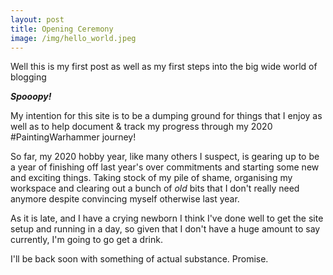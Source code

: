 ```yaml
---
layout: post
title: Opening Ceremony
image: /img/hello_world.jpeg
---
```


Well this is my first post as well as my first steps into the big wide world of blogging 

**_Spooopy!_**

My intention for this site is to be a dumping ground for things that I enjoy as well as to help document & track my progress through my 2020 #PaintingWarhammer journey! 

So far, my 2020 hobby year, like many others I suspect, is gearing up to be a year of finishing off last year's over commitments and starting some new and exciting things. Taking stock of my pile of shame, organising my workspace and clearing out a bunch of _old_ bits that I don't really need anymore despite convincing myself otherwise last year.

As it is late, and I have a crying newborn I think I've done well to get the site setup and running in a day, so given that I don't have a huge amount to say currently, I'm going to go get a drink.

I'll be back soon with something of actual substance. Promise.
